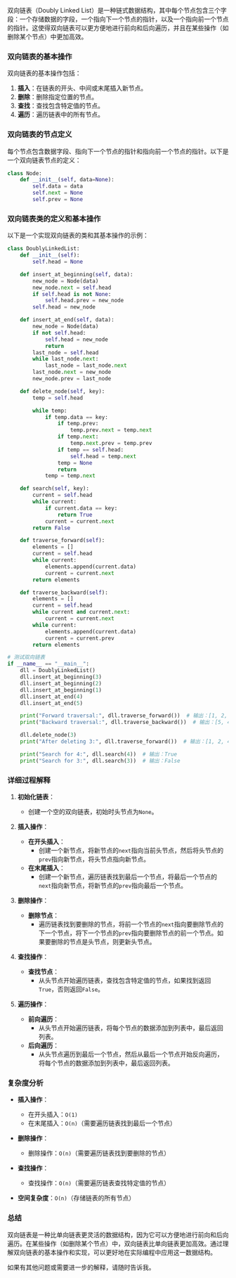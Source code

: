 双向链表（Doubly Linked List）是一种链式数据结构，其中每个节点包含三个字段：一个存储数据的字段，一个指向下一个节点的指针，以及一个指向前一个节点的指针。这使得双向链表可以更方便地进行前向和后向遍历，并且在某些操作（如删除某个节点）中更加高效。

### 双向链表的基本操作

双向链表的基本操作包括：
1. **插入**：在链表的开头、中间或末尾插入新节点。
2. **删除**：删除指定位置的节点。
3. **查找**：查找包含特定值的节点。
4. **遍历**：遍历链表中的所有节点。

### 双向链表的节点定义

每个节点包含数据字段、指向下一个节点的指针和指向前一个节点的指针。以下是一个双向链表节点的定义：

```python
class Node:
    def __init__(self, data=None):
        self.data = data
        self.next = None
        self.prev = None
```

### 双向链表类的定义和基本操作

以下是一个实现双向链表的类和其基本操作的示例：

```python
class DoublyLinkedList:
    def __init__(self):
        self.head = None

    def insert_at_beginning(self, data):
        new_node = Node(data)
        new_node.next = self.head
        if self.head is not None:
            self.head.prev = new_node
        self.head = new_node

    def insert_at_end(self, data):
        new_node = Node(data)
        if not self.head:
            self.head = new_node
            return
        last_node = self.head
        while last_node.next:
            last_node = last_node.next
        last_node.next = new_node
        new_node.prev = last_node

    def delete_node(self, key):
        temp = self.head

        while temp:
            if temp.data == key:
                if temp.prev:
                    temp.prev.next = temp.next
                if temp.next:
                    temp.next.prev = temp.prev
                if temp == self.head:
                    self.head = temp.next
                temp = None
                return
            temp = temp.next

    def search(self, key):
        current = self.head
        while current:
            if current.data == key:
                return True
            current = current.next
        return False

    def traverse_forward(self):
        elements = []
        current = self.head
        while current:
            elements.append(current.data)
            current = current.next
        return elements

    def traverse_backward(self):
        elements = []
        current = self.head
        while current and current.next:
            current = current.next
        while current:
            elements.append(current.data)
            current = current.prev
        return elements

# 测试双向链表
if __name__ == "__main__":
    dll = DoublyLinkedList()
    dll.insert_at_beginning(3)
    dll.insert_at_beginning(2)
    dll.insert_at_beginning(1)
    dll.insert_at_end(4)
    dll.insert_at_end(5)

    print("Forward traversal:", dll.traverse_forward())  # 输出：[1, 2, 3, 4, 5]
    print("Backward traversal:", dll.traverse_backward())  # 输出：[5, 4, 3, 2, 1]

    dll.delete_node(3)
    print("After deleting 3:", dll.traverse_forward())  # 输出：[1, 2, 4, 5]

    print("Search for 4:", dll.search(4))  # 输出：True
    print("Search for 3:", dll.search(3))  # 输出：False
```

### 详细过程解释

1. **初始化链表**：
   - 创建一个空的双向链表，初始时头节点为`None`。

2. **插入操作**：
   - **在开头插入**：
     - 创建一个新节点，将新节点的`next`指向当前头节点，然后将头节点的`prev`指向新节点，将头节点指向新节点。
   - **在末尾插入**：
     - 创建一个新节点，遍历链表找到最后一个节点，将最后一个节点的`next`指向新节点，将新节点的`prev`指向最后一个节点。

3. **删除操作**：
   - **删除节点**：
     - 遍历链表找到要删除的节点，将前一个节点的`next`指向要删除节点的下一个节点，将下一个节点的`prev`指向要删除节点的前一个节点。如果要删除的节点是头节点，则更新头节点。

4. **查找操作**：
   - **查找节点**：
     - 从头节点开始遍历链表，查找包含特定值的节点，如果找到返回`True`，否则返回`False`。

5. **遍历操作**：
   - **前向遍历**：
     - 从头节点开始遍历链表，将每个节点的数据添加到列表中，最后返回列表。
   - **后向遍历**：
     - 从头节点遍历到最后一个节点，然后从最后一个节点开始反向遍历，将每个节点的数据添加到列表中，最后返回列表。

### 复杂度分析

- **插入操作**：
  - 在开头插入：`O(1)`
  - 在末尾插入：`O(n)`（需要遍历链表找到最后一个节点）

- **删除操作**：
  - 删除操作：`O(n)`（需要遍历链表找到要删除的节点）

- **查找操作**：
  - 查找操作：`O(n)`（需要遍历链表查找特定值的节点）

- **空间复杂度**：`O(n)`（存储链表的所有节点）

### 总结

双向链表是一种比单向链表更灵活的数据结构，因为它可以方便地进行前向和后向遍历。在某些操作（如删除某个节点）中，双向链表比单向链表更加高效。通过理解双向链表的基本操作和实现，可以更好地在实际编程中应用这一数据结构。

如果有其他问题或需要进一步的解释，请随时告诉我。
